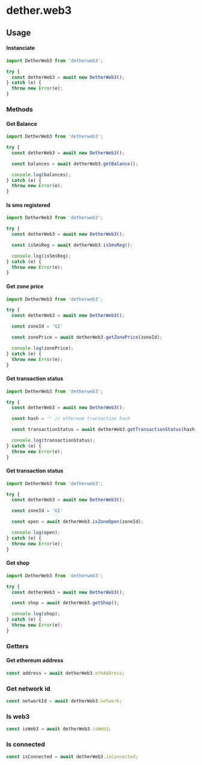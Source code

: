 # dether.web3

## Usage

#### Instanciate
```js
import DetherWeb3 from 'detherweb3';

try {
  const detherWeb3 = await new DetherWeb3();
} catch (e) {
  throw new Error(e);
}
```

### Methods

#### Get Balance
```js
import DetherWeb3 from 'detherweb3';

try {
  const detherWeb3 = await new DetherWeb3();

  const balances = await detherWeb3.getBalance();

  console.log(balances);
} catch (e) {
  throw new Error(e);
}
```

#### Is sms registered
```js
import DetherWeb3 from 'detherweb3';

try {
  const detherWeb3 = await new DetherWeb3();

  const isSmsReg = await detherWeb3.isSmsReg();

  console.log(isSmsReg);
} catch (e) {
  throw new Error(e);
}
```

#### Get zone price
```js
import DetherWeb3 from 'detherweb3';

try {
  const detherWeb3 = await new DetherWeb3();

  const zoneId = 'GI'

  const zonePrice = await detherWeb3.getZonePrice(zoneId);

  console.log(zonePrice);
} catch (e) {
  throw new Error(e);
}
```

#### Get transaction status
```js
import DetherWeb3 from 'detherweb3';

try {
  const detherWeb3 = await new DetherWeb3();

  const hash = '' // ethereum transaction hash

  const transactionStatus = await detherWeb3.getTransactionStatus(hash);

  console.log(transactionStatus);
} catch (e) {
  throw new Error(e);
}
```

#### Get transaction status
```js
import DetherWeb3 from 'detherweb3';

try {
  const detherWeb3 = await new DetherWeb3();

  const zoneId = 'GI'

  const open = await detherWeb3.isZoneOpen(zoneId);

  console.log(open);
} catch (e) {
  throw new Error(e);
}
```

#### Get shop
```js
import DetherWeb3 from 'detherweb3';

try {
  const detherWeb3 = await new DetherWeb3();

  const shop = await detherWeb3.getShop();

  console.log(shop);
} catch (e) {
  throw new Error(e);
}
```

### Getters

#### Get ethereum address
```js
const address = await detherWeb3.ethAddress;
```

### Get network id
```js
const networkId = await detherWeb3.network;
```

### Is web3
```js
const isWeb3 = await detherWeb3.isWeb3;
```

### Is connected
```js
const isConnected = await detherWeb3.isConnected;
```
